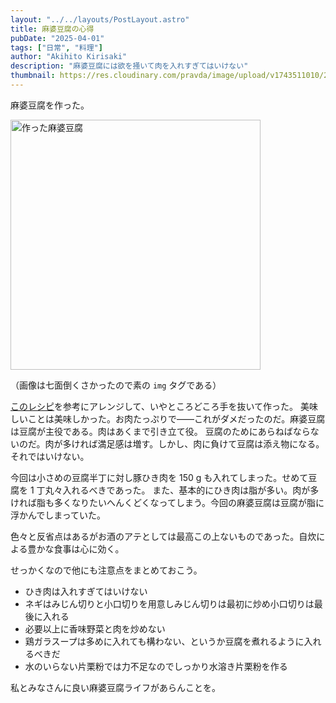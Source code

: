 ```yaml
---
layout: "../../layouts/PostLayout.astro"
title: 麻婆豆腐の心得
pubDate: "2025-04-01"
tags: ["日常", "料理"]
author: "Akihito Kirisaki"
description: "麻婆豆腐には欲を掻いて肉を入れすぎてはいけない"
thumbnail: https://res.cloudinary.com/pravda/image/upload/v1743511010/2025040-mabo.jpg
---
```


麻婆豆腐を作った。

<img src="https://res.cloudinary.com/pravda/image/upload/v1743511010/20250401-mabo.jpg" alt="作った麻婆豆腐" width="400" />

（画像は七面倒くさかったので素の `img` タグである）

[このレシピ](https://mi-journey.jp/foodie/24954/)を参考にアレンジして、いやところどころ手を抜いて作った。
美味しいことは美味しかった。お肉たっぷりで――これがダメだったのだ。麻婆豆腐は豆腐が主役である。肉はあくまで引き立て役。
豆腐のためにあらねばならないのだ。肉が多ければ満足感は増す。しかし、肉に負けて豆腐は添え物になる。それではいけない。

今回は小さめの豆腐半丁に対し豚ひき肉を 150 g も入れてしまった。せめて豆腐を 1 丁丸々入れるべきであった。
また、基本的にひき肉は脂が多い。肉が多ければ脂も多くなりたいへんくどくなってしまう。今回の麻婆豆腐は豆腐が脂に浮かんでしまっていた。

色々と反省点はあるがお酒のアテとしては最高この上ないものであった。自炊による豊かな食事は心に効く。

せっかくなので他にも注意点をまとめておこう。

- ひき肉は入れすぎてはいけない
- ネギはみじん切りと小口切りを用意しみじん切りは最初に炒め小口切りは最後に入れる
- 必要以上に香味野菜と肉を炒めない
- 鶏ガラスープは多めに入れても構わない、というか豆腐を煮れるように入れるべきだ
- 水のいらない片栗粉では力不足なのでしっかり水溶き片栗粉を作る

私とみなさんに良い麻婆豆腐ライフがあらんことを。